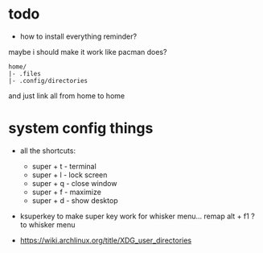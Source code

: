 
 # todo
  * how to install everything reminder?

maybe i should make it work like pacman does? 

```
home/
|- .files
|- .config/directories
```

and just link all from home to home


# system config things
* all the shortcuts:
  * super + t - terminal
  * super + l - lock screen
  * super + q - close window
  * super + f - maximize
  * super + d - show desktop

* ksuperkey to make super key work for whisker menu... remap alt + f1 ? to whisker menu
* https://wiki.archlinux.org/title/XDG_user_directories
